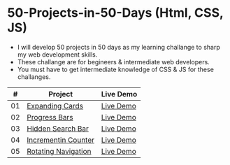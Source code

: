 # 50-Projects-in-50-Days (Html, CSS, JS)

- I will develop 50 projects in 50 days as my learning challange to sharp my web development skills.
- These challange are for begineers & intermediate web developers.
- You must have to get intermediate knowledge of CSS & JS for these challanges.

|  #  | Project                                                                                                                     | Live Demo                                                                         |
| :-: | --------------------------------------------------------------------------------------------------------------------------- | --------------------------------------------------------------------------------- |
| 01  | [Expanding Cards](P1%20-%20Expanding%20Cards)                             | [Live Demo](https://expandingcards-p1.netlify.app) |
| 02  | [Progress Bars](P2%20-%20Progress%20Step)                             | [Live Demo](https://progress-bar-p2.netlify.app) |
| 03  | [Hidden Search Bar](P4%20-%20Hidden%20Search)                             | [Live Demo](https://hidden-search-bar-p3.netlify.app) |
| 04  | [Incrementin Counter](P15%20-%20Incrementing%20Counter)                             | [Live Demo](https://incrementing-counter-p4.netlify.app) |
| 05  | [Rotating Navigation](P3%20-%20Rotating%20Navigation)                             | [Live Demo](https://rotating-nav-p4.netlify.app) |
